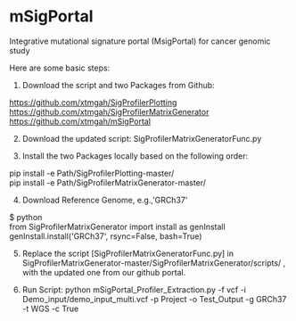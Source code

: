 # mSigPortal
Integrative mutational signature portal (MsigPortal) for cancer genomic study

Here are some basic steps:

1. Download the script and two Packages from Github:

https://github.com/xtmgah/SigProfilerPlotting<br>
https://github.com/xtmgah/SigProfilerMatrixGenerator<br>
https://github.com/xtmgah/mSigPortal

2. Download the updated script: SigProfilerMatrixGeneratorFunc.py


3. Install the two Packages locally based on the following order:

pip install -e Path/SigProfilerPlotting-master/ <br>
pip install -e Path/SigProfilerMatrixGenerator-master/


4. Download Reference Genome, e.g.,'GRCh37’  

$ python <br>
from SigProfilerMatrixGenerator import install as genInstall <br>
genInstall.install('GRCh37', rsync=False, bash=True)<br>


5. Replace the script [SigProfilerMatrixGeneratorFunc.py] in SigProfilerMatrixGenerator-master/SigProfilerMatrixGenerator/scripts/ , with the updated one from our github portal.

6. Run Script:
python mSigPortal_Profiler_Extraction.py -f vcf -i Demo_input/demo_input_multi.vcf -p Project -o Test_Output -g GRCh37 -t WGS -c True

 
